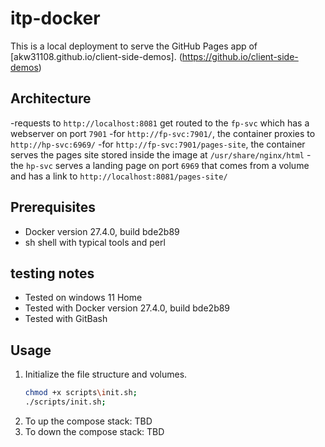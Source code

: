 # itp-docker
This is a local deployment to serve the GitHub Pages app of [akw31108.github.io/client-side-demos]. (https://github.io/client-side-demos)

## Architecture
-requests to `http://localhost:8081` get routed to the `fp-svc` which has a webserver on port `7901`
    -for `http://fp-svc:7901/`, the container proxies to `http://hp-svc:6969/`
    -for `http://fp-svc:7901/pages-site`, the container serves the pages site stored inside the image at `/usr/share/nginx/html`
    - the `hp-svc` serves a landing page on port `6969` that comes from a volume and has a link to `http://localhost:8081/pages-site/`

## Prerequisites
- Docker version 27.4.0, build bde2b89
- sh shell with typical tools and perl

## testing notes
- Tested on windows 11 Home
- Tested with Docker version 27.4.0, build bde2b89
- Tested with GitBash

## Usage
1. Initialize the file structure and volumes.
    ```bash
    chmod +x scripts\init.sh;
    ./scripts/init.sh;
    ```
2. To up the compose stack:
    TBD
3. To down the compose stack:
    TBD
